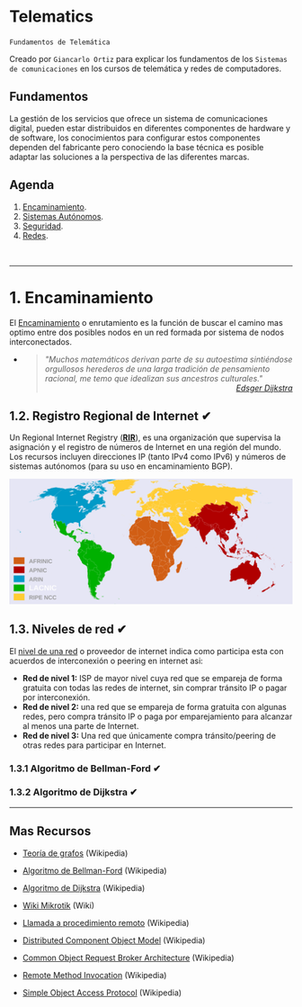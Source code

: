 # Telematics
<p><code>Fundamentos de Telemática</code></p>
<p>Creado por <code>Giancarlo Ortiz</code> para explicar los fundamentos de los <code>Sistemas de comunicaciones</code> en los cursos de telemática y redes de computadores.</p>

## Fundamentos
La gestión de los servicios que ofrece un sistema de comunicaciones digital, pueden estar distribuidos en diferentes componentes de hardware y de software, los conocimientos para configurar estos componentes dependen del fabricante pero conociendo la base técnica es posible adaptar las soluciones a la perspectiva de las diferentes marcas. 

## Agenda
1. [Encaminamiento](#2-sistema-descentralizados).
1. [Sistemas Autónomos](#1-sistemas-centralizados).
1. [Seguridad](#3-seguridad).
1. [Redes](#3-redes).

<br>

---
# 1. Encaminamiento
El [Encaminamiento][1] o enrutamiento es la función de buscar el camino mas optimo entre dos posibles nodos en un red formada por sistema de nodos interconectados.

[1]:https://es.wikipedia.org/wiki/Encaminamiento

* ><i>"Muchos matemáticos derivan parte de su autoestima sintiéndose orgullosos herederos de una larga tradición de pensamiento racional, me temo que idealizan sus ancestros culturales."</i><br>
<cite style="display:block; text-align: right">[Edsger Dijkstra](https://es.wikipedia.org/wiki/Edsger_Dijkstra)</cite>

## 1.2. Registro Regional de Internet ✔
Un Regional Internet Registry ([__RIR__][12]), es una organización que supervisa la asignación y el registro de números de Internet en una región del mundo. Los recursos incluyen direcciones IP (tanto IPv4 como IPv6) y números de sistemas autónomos (para su uso en encaminamiento BGP).

![](../img/rirs.svg)

[12]:https://es.wikipedia.org/wiki/Registro_Regional_de_Internet

## 1.3. Niveles de red ✔
El [nivel de una red][13] o proveedor de internet indica como participa esta con acuerdos de interconexión o peering en internet asi:

* __Red de nivel 1:__ ISP de mayor nivel cuya red que se empareja de forma gratuita con todas las redes de internet, sin comprar tránsito IP o pagar por interconexión.
* __Red de nivel 2:__ una red que se empareja de forma gratuita con algunas redes, pero compra tránsito IP o paga por emparejamiento para alcanzar al menos una parte de Internet.
* __Red de nivel 3:__ Una red que únicamente compra tránsito/peering de otras redes para participar en Internet.

[13]:https://es.wikipedia.org/wiki/Red_tier_1


### 1.3.1 Algoritmo de Bellman-Ford ✔
### 1.3.2 Algoritmo de Dijkstra ✔



---
## Mas Recursos
- [Teoría de grafos](https://es.wikipedia.org/wiki/Teor%C3%ADa_de_grafos) (Wikipedia)
- [Algoritmo de Bellman-Ford](https://es.wikipedia.org/wiki/Algoritmo_de_Bellman-Ford) (Wikipedia)
- [Algoritmo de Dijkstra](https://es.wikipedia.org/wiki/Algoritmo_de_Dijkstra) (Wikipedia)



- [Wiki Mikrotik](https://wiki.mikrotik.com/wiki/Main_Page) (Wiki)
- [Llamada a procedimiento remoto](https://es.wikipedia.org/wiki/Llamada_a_procedimiento_remotos) (Wikipedia)
- [Distributed Component Object Model](https://es.wikipedia.org/wiki/Modelo_de_Objetos_de_Componentes_Distribuidos) (Wikipedia)
- [Common Object Request Broker Architecture](https://es.wikipedia.org/wiki/CORBA) (Wikipedia)
- [Remote Method Invocation](https://es.wikipedia.org/wiki/Java_Remote_Method_Invocation) (Wikipedia)
- [Simple Object Access Protocol](https://es.wikipedia.org/wiki/Simple_Object_Access_Protocol) (Wikipedia)